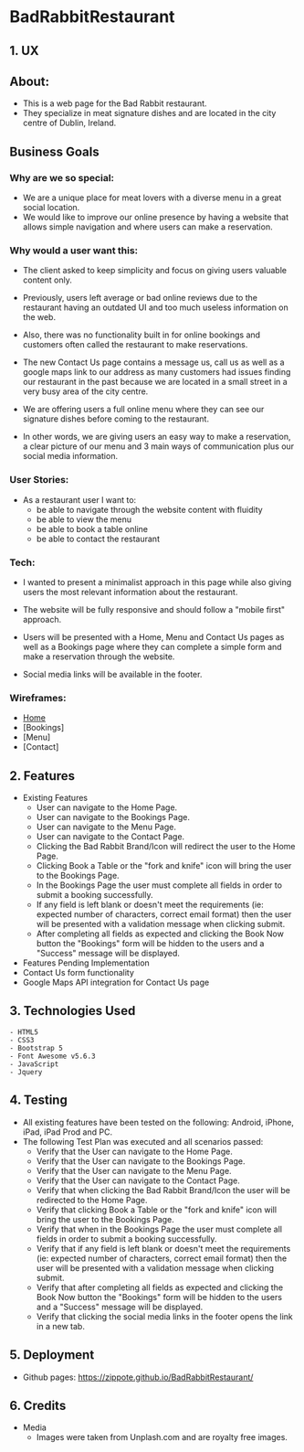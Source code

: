 # BadRabbitRestaurant

## 1. UX

## About:

- This is a web page for the Bad Rabbit restaurant.
- They specialize in meat signature dishes and are located in the city centre of Dublin, Ireland.

## Business Goals

### Why are we so special:

- We are a unique place for meat lovers with a diverse menu in a great social location.
- We would like to improve our online presence by having a website that allows simple navigation and where users can make a reservation.

### Why would a user want this:

- The client asked to keep simplicity and focus on giving users valuable content only.

- Previously, users left average or bad online reviews due to the restaurant having an outdated UI and too much useless information on the web.

- Also, there was no functionality built in for online bookings and customers often called the restaurant to make reservations.

- The new Contact Us page contains a message us, call us as well as a google maps link to our address as many customers had issues finding our restaurant in the past because we are located in a small street in a very busy area of the city centre.

- We are offering users a full online menu where they can see our signature dishes before coming to the restaurant.

- In other words, we are giving users an easy way to make a reservation, a clear picture of our menu and 3 main ways of communication plus our social media information.

### User Stories:

- As a restaurant user I want to:
  - be able to navigate through the website content with fluidity
  - be able to view the menu
  - be able to book a table online
  - be able to contact the restaurant

### Tech:

- I wanted to present a minimalist approach in this page while also giving users the most relevant information about the restaurant.

- The website will be fully responsive and should follow a "mobile first" approach.

- Users will be presented with a Home, Menu and Contact Us pages as well as a Bookings page where they can complete a simple form and make a reservation through the website.

- Social media links will be available in the footer.

### Wireframes:

- [Home](/images/Wireframes/Home.JPG)
- [Bookings]
- [Menu]
- [Contact]

## 2. Features

- Existing Features
  - User can navigate to the Home Page.
  - User can navigate to the Bookings Page.
  - User can navigate to the Menu Page.
  - User can navigate to the Contact Page.
  - Clicking the Bad Rabbit Brand/Icon will redirect the user to the Home Page.
  - Clicking Book a Table or the "fork and knife" icon will bring the user to the Bookings Page.
  - In the Bookings Page the user must complete all fields in order to submit a booking successfully.
  - If any field is left blank or doesn't meet the requirements (ie: expected number of characters, correct email format) then the user will be presented with a validation message when clicking submit.
  - After completing all fields as expected and clicking the Book Now button the "Bookings" form will be hidden to the users and a "Success" message will be displayed.
- Features Pending Implementation
- Contact Us form functionality
- Google Maps API integration for Contact Us page

## 3. Technologies Used

    - HTML5
    - CSS3
    - Bootstrap 5
    - Font Awesome v5.6.3
    - JavaScript
    - Jquery

## 4. Testing

- All existing features have been tested on the following: Android, iPhone, iPad, iPad Prod and PC.
- The following Test Plan was executed and all scenarios passed:
  - Verify that the User can navigate to the Home Page.
  - Verify that the User can navigate to the Bookings Page.
  - Verify that the User can navigate to the Menu Page.
  - Verify that the User can navigate to the Contact Page.
  - Verify that when clicking the Bad Rabbit Brand/Icon the user will be redirected to the Home Page.
  - Verify that clicking Book a Table or the "fork and knife" icon will bring the user to the Bookings Page.
  - Verify that when in the Bookings Page the user must complete all fields in order to submit a booking successfully.
  - Verify that if any field is left blank or doesn't meet the requirements (ie: expected number of characters, correct email format) then the user will be presented with a validation message when clicking submit.
  - Verify that after completing all fields as expected and clicking the Book Now button the "Bookings" form will be hidden to the users and a "Success" message will be displayed.
  - Verify that clicking the social media links in the footer opens the link in a new tab.

## 5. Deployment

- Github pages: https://zippote.github.io/BadRabbitRestaurant/

## 6. Credits

- Media
  - Images were taken from Unplash.com and are royalty free images.
